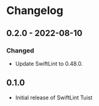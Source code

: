 # Changelog

## 0.2.0 - 2022-08-10

### Changed

- Update SwiftLint to 0.48.0.

## 0.1.0

- Initial release of SwiftLint Tuist

